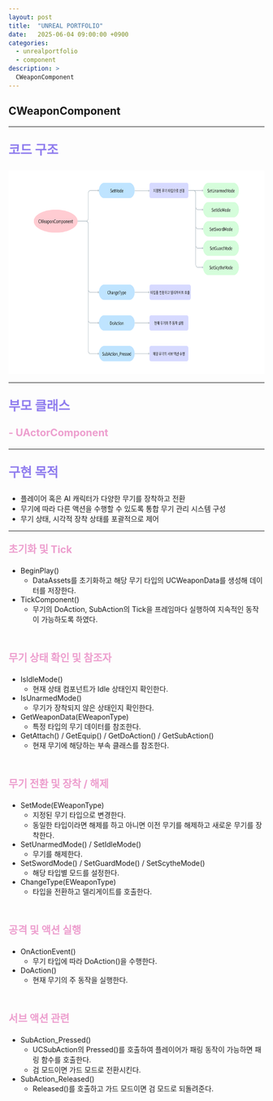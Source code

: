 ```yaml
---
layout: post
title:  "UNREAL PORTFOLIO"
date:   2025-06-04 09:00:00 +0900
categories:
  - unrealportfolio
  - component
description: >
  CWeaponComponent
---
```

## CWeaponComponent

---

<p style = "color:#8f7cee; font-size:25px; font-weight:bold">
코드 구조
</p>

<img src = "/assets/img/unrealportfolio/CWeaponComponent.png" width = "1000" height = "400">

---

<p style = "color:#8f7cee; font-size:25px; font-weight:bold">
부모 클래스
</p>

<p style = "color:#ed9ece; font-size:20px; font-weight:bold">
- UActorComponent
</p>

---

<p style = "color:#8f7cee; font-size:25px; font-weight:bold">
구현 목적
</p>

- 플레이어 혹은 AI 캐릭터가 다양한 무기를 장착하고 전환
- 무기에 따라 다른 액션을 수행할 수 있도록 통합 무기 관리 시스템 구성
- 무기 상태, 시각적 장착 상태를 포괄적으로 제어

---

<p style = "color:#ed9ece; font-size:20px; font-weight:bold">
초기화 및 Tick
</p>

- BeginPlay()
  - DataAssets를 초기화하고 해당 무기 타입의 UCWeaponData를 생성해 데이터를 저장한다.
- TickComponent()
  - 무기의 DoAction, SubAction의 Tick을 프레임마다 실행하여 지속적인 동작이 가능하도록 하였다.

<br/>

<p style = "color:#ed9ece; font-size:20px; font-weight:bold">
무기 상태 확인 및 참조자
</p>

- IsIdleMode()
  - 현재 상태 컴포넌트가 Idle 상태인지 확인한다.
- IsUnarmedMode()
  - 무기가 장착되지 않은 상태인지 확인한다.
- GetWeaponData(EWeaponType)
  - 특정 타입의 무기 데이터를 참조한다.
- GetAttach() / GetEquip() / GetDoAction() / GetSubAction()
  - 현재 무기에 해당하는 부속 클래스를 참조한다.

<br/>

<p style = "color:#ed9ece; font-size:20px; font-weight:bold">
무기 전환 및 장착 / 해제
</p>

- SetMode(EWeaponType)
  - 지정된 무기 타입으로 변경한다.
  - 동일한 타입이라면 해제를 하고 아니면 이전 무기를 해제하고 새로운 무기를 장착한다.
- SetUnarmedMode() / SetIdleMode()
  - 무기를 해제한다.
- SetSwordMode() / SetGuardMode() / SetScytheMode()
  - 해당 타입별 모드를 설정한다.
- ChangeType(EWeaponType)
  - 타입을 전환하고 델리게이트를 호출한다.

<br/>

<p style = "color:#ed9ece; font-size:20px; font-weight:bold">
공격 및 액션 실행
</p>

- OnActionEvent()
  - 무기 타입에 따라 DoAction()을 수행한다.
- DoAction()
  - 현재 무기의 주 동작을 실행한다.

<br/>

<p style = "color:#ed9ece; font-size:20px; font-weight:bold">
서브 액션 관련
</p>

- SubAction_Pressed()
  - UCSubAction의 Pressed()를 호출하여 플레이어가 패링 동작이 가능하면 패링 함수를 호출한다.
  - 검 모드이면 가드 모드로 전환시킨다.
- SubAction_Released()
  - Released()를 호출하고 가드 모드이면 검 모드로 되돌려준다.
